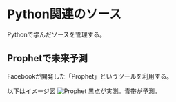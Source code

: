 # Python関連のソース

Pythonで学んだソースを管理する。


## Prophetで未来予測

Facebookが開発した「Prophet」というツールを利用する。

以下はイメージ図
![Prophet](..\DocImage\prediction_and_actual.png)
黒点が実測。青帯が予測。

